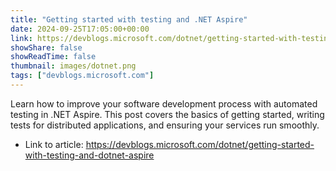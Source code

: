 ```yaml
---
title: "Getting started with testing and .NET Aspire"
date: 2024-09-25T17:05:00+00:00
link: https://devblogs.microsoft.com/dotnet/getting-started-with-testing-and-dotnet-aspire
showShare: false
showReadTime: false
thumbnail: images/dotnet.png
tags: ["devblogs.microsoft.com"]
---
```

Learn how to improve your software development process with automated testing in .NET Aspire. This post covers the basics of getting started, writing tests for distributed applications, and ensuring your services run smoothly.

- Link to article: https://devblogs.microsoft.com/dotnet/getting-started-with-testing-and-dotnet-aspire